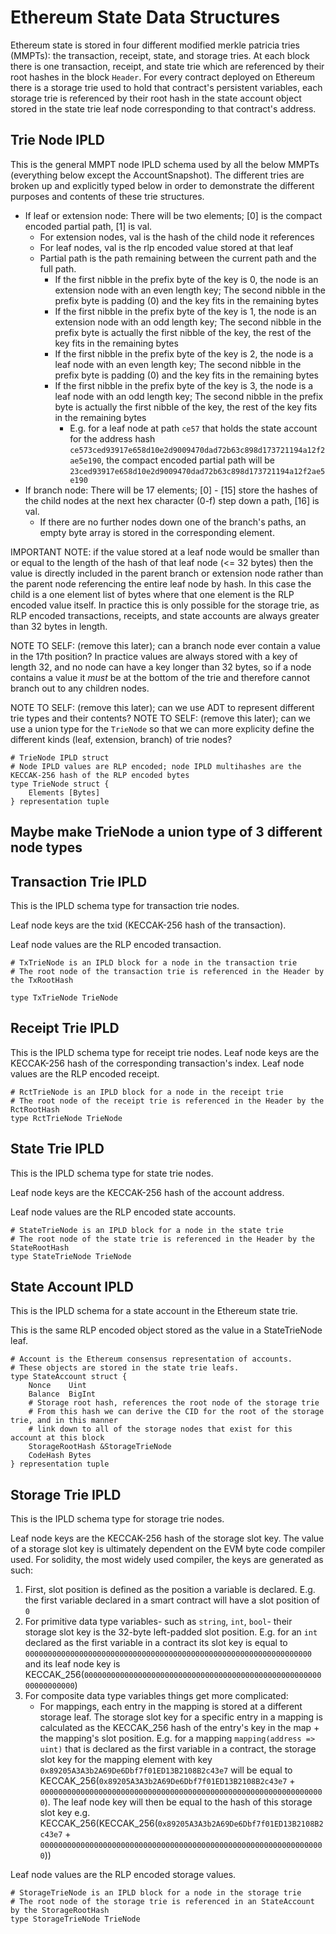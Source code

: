 # Ethereum State Data Structures

Ethereum state is stored in four different modified merkle patricia tries (MMPTs): the transaction, receipt, state, and storage tries.
At each block there is one transaction, receipt, and state trie which are referenced by their root hashes in the block `Header`. For every contract
deployed on Ethereum there is a storage trie used to hold that contract's persistent variables, each storage trie is referenced by their root hash
in the state account object stored in the state trie leaf node corresponding to that contract's address.

## Trie Node IPLD
This is the general MMPT node IPLD schema used by all the below MMPTs (everything below
except the AccountSnapshot). The different tries are broken up and explicitly typed below in order to demonstrate the
different purposes and contents of these trie structures.

* If leaf or extension node: There will be two elements; [0] is the compact encoded partial path, [1] is val.
    * For extension nodes, val is the hash of the child node it references
    * For leaf nodes, val is the rlp encoded value stored at that leaf
    * Partial path is the path remaining between the current path and the full path.
      * If the first nibble in the prefix byte of the key is 0, the node is an extension node with an even length key; The second nibble in the prefix byte is padding (0) and the key fits in the remaining bytes
      * If the first nibble in the prefix byte of the key is 1, the node is an extension node with an odd length key; The second nibble in the prefix byte is actually the first nibble of the key, the rest of the key fits in the remaining bytes
      * If the first nibble in the prefix byte of the key is 2, the node is a leaf node with an even length key; The second nibble in the prefix byte is padding (0) and the key fits in the remaining bytes
      * If the first nibble in the prefix byte of the key is 3, the node is a leaf node with an odd length key; The second nibble in the prefix byte is actually the first nibble of the key, the rest of the key fits in the remaining bytes
        * E.g. for a leaf node at path `ce57` that holds the state account for the address hash `ce573ced93917e658d10e2d9009470dad72b63c898d173721194a12f2ae5e190`,
      the compact encoded partial path will be `23ced93917e658d10e2d9009470dad72b63c898d173721194a12f2ae5e190`
* If branch node: There will be 17 elements; [0] - [15] store the hashes of the child nodes at the next hex character (0-f) step down a path, [16] is val.
    * If there are no further nodes down one of the branch's paths, an empty byte array is stored in the corresponding element.


IMPORTANT NOTE: if the value stored at a leaf node would be smaller than or equal to the length of the hash of that leaf node (<= 32 bytes) then
the value is directly included in the parent branch or extension node rather than the parent node referencing the entire leaf node by hash.
In this case the child is a one element list of bytes where that one element is the RLP encoded value itself. In practice this is only possible for
the storage trie, as RLP encoded transactions, receipts, and state accounts are always greater than 32 bytes in length.

NOTE TO SELF: (remove this later); can a branch node ever contain a value in the 17th position? In practice values are always stored with a key of length 32,
and no node can have a key longer than 32 bytes, so if a node contains a value it *must* be at the bottom of the trie and therefore cannot branch
out to any children nodes.

NOTE TO SELF: (remove this later); can we use ADT to represent different trie types and their contents?
NOTE TO SELF: (remove this later); can we use a union type for the `TrieNode` so that we can more explicity define the different kinds
(leaf, extension, branch) of trie nodes?

```ipldsch
# TrieNode IPLD struct
# Node IPLD values are RLP encoded; node IPLD multihashes are the KECCAK-256 hash of the RLP encoded bytes
type TrieNode struct {
    Elements [Bytes]
} representation tuple
```

## Maybe make TrieNode a union type of 3 different node types

## Transaction Trie IPLD
This is the IPLD schema type for transaction trie nodes.

Leaf node keys are the txid (KECCAK-256 hash of the transaction).

Leaf node values are the RLP encoded transaction.
```ipldsch
# TxTrieNode is an IPLD block for a node in the transaction trie
# The root node of the transaction trie is referenced in the Header by the TxRootHash

type TxTrieNode TrieNode
```

## Receipt Trie IPLD
This is the IPLD schema type for receipt trie nodes.
Leaf node keys are the KECCAK-256 hash of the corresponding transaction's index.
Leaf node values are the RLP encoded receipt.
```ipldsch
# RctTrieNode is an IPLD block for a node in the receipt trie
# The root node of the receipt trie is referenced in the Header by the RctRootHash
type RctTrieNode TrieNode
```

## State Trie IPLD
This is the IPLD schema type for state trie nodes.

Leaf node keys are the KECCAK-256 hash of the account address.

Leaf node values are the RLP encoded state accounts.
```ipldsch
# StateTrieNode is an IPLD block for a node in the state trie
# The root node of the state trie is referenced in the Header by the StateRootHash
type StateTrieNode TrieNode
```

## State Account IPLD
This is the IPLD schema for a state account in the Ethereum state trie.

This is the same RLP encoded object stored as the value in a StateTrieNode leaf.
```ipldsch
# Account is the Ethereum consensus representation of accounts.
# These objects are stored in the state trie leafs.
type StateAccount struct {
    Nonce    Uint
    Balance  BigInt
    # Storage root hash, references the root node of the storage trie
    # From this hash we can derive the CID for the root of the storage trie, and in this manner
    # link down to all of the storage nodes that exist for this account at this block
    StorageRootHash &StorageTrieNode
    CodeHash Bytes
} representation tuple
```

## Storage Trie IPLD
This is the IPLD schema type for storage trie nodes.

Leaf node keys are the KECCAK-256 hash of the storage slot key.
The value of a storage slot key is ultimately dependent on the EVM byte code compiler used.
For solidity, the most widely used compiler, the keys are generated as such:
1) First, slot position is defined as the position a variable is declared. E.g. the first variable declared in a smart contract
   will have a slot position of `0`
2) For primitive data type variables- such as `string`, `int`, `bool`- their storage slot key is the 32-byte left-padded slot position.
   E.g. for an `int` declared as the first variable in a contract its slot key is equal to `0000000000000000000000000000000000000000000000000000000000000000`
   and its leaf node key is KECCAK_256(`0000000000000000000000000000000000000000000000000000000000000000`)
3) For composite data type variables things get more complicated:
    * For mappings, each entry in the mapping is stored at a different storage leaf. The storage slot key for a specific entry in a mapping is
      calculated as the KECCAK_256 hash of the entry's key in the map + the mapping's slot position. E.g. for a mapping `mapping(address => uint)` that is declared
      as the first variable in a contract, the storage slot key for the mapping element with key `0x89205A3A3b2A69De6Dbf7f01ED13B2108B2c43e7` will be equal to
      KECCAK_256(`0x89205A3A3b2A69De6Dbf7f01ED13B2108B2c43e7` + `0000000000000000000000000000000000000000000000000000000000000000`). The leaf node key will then be equal
      to the hash of this storage slot key e.g. KECCAK_256(KECCAK_256(`0x89205A3A3b2A69De6Dbf7f01ED13B2108B2c43e7` + `0000000000000000000000000000000000000000000000000000000000000000`))
  
Leaf node values are the RLP encoded storage values.
```ipldsch
# StorageTrieNode is an IPLD block for a node in the storage trie
# The root node of the storage trie is referenced in an StateAccount by the StorageRootHash
type StorageTrieNode TrieNode
```

